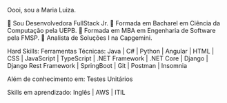 Oooi, sou a Maria Luiza.

📌 Sou Desenvolvedora FullStack Jr. 
📌 Formada em Bacharel em Ciência da Computação pela UEPB.
📌 Formada em MBA em Engenharia de Software pela FMSP.
📌 Analista de Soluções I na Capgemini.

Hard Skills:
Ferramentas Técnicas:
Java | C# | Python | Angular | HTML | CSS | JavaScript | TypeScript | .NET Framework | .NET Core | Django | Django Rest Framework | SpringBoot | Git | Postman | Insomnia 

Além de conhecimento em: 
Testes Unitários

Skills em aprendizado:
Inglês | AWS | ITIL
